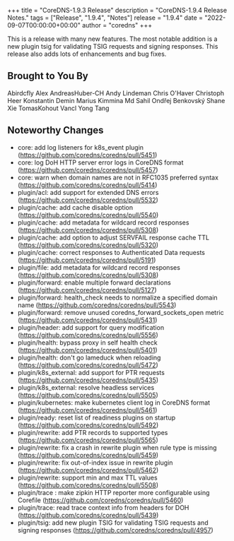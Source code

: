 +++
title = "CoreDNS-1.9.3 Release"
description = "CoreDNS-1.9.4 Release Notes."
tags = ["Release", "1.9.4", "Notes"]
release = "1.9.4"
date = "2022-09-07T00:00:00+00:00"
author = "coredns"
+++

This is a release with many new features. The most notable addition is a new plugin tsig for validating
TSIG requests and signing responses. This release also adds lots of enhancements and bug fixes.

## Brought to You By

Abirdcfly
Alex
AndreasHuber-CH
Andy Lindeman
Chris O'Haver
Christoph Heer
Konstantin Demin
Marius Kimmina
Md Sahil
Ondřej Benkovský
Shane Xie
TomasKohout
Vancl
Yong Tang


## Noteworthy Changes

* core: add log listeners for k8s_event plugin (https://github.com/coredns/coredns/pull/5451)
* core: log DoH HTTP server error logs in CoreDNS format (https://github.com/coredns/coredns/pull/5457)
* core: warn when domain names are not in RFC1035 preferred syntax (https://github.com/coredns/coredns/pull/5414)
* plugin/acl: add support for extended DNS errors (https://github.com/coredns/coredns/pull/5532)
* plugin/cache: add cache disable option (https://github.com/coredns/coredns/pull/5540)
* plugin/cache: add metadata for wildcard record responses (https://github.com/coredns/coredns/pull/5308)
* plugin/cache: add option to adjust SERVFAIL response cache TTL (https://github.com/coredns/coredns/pull/5320)
* plugin/cache: correct responses to Authenticated Data requests (https://github.com/coredns/coredns/pull/5191)
* plugin/file: add metadata for wildcard record responses (https://github.com/coredns/coredns/pull/5308)
* plugin/forward: enable multiple forward declarations (https://github.com/coredns/coredns/pull/5127)
* plugin/forward: health_check needs to normalize a specified domain name (https://github.com/coredns/coredns/pull/5543)
* plugin/forward: remove unused coredns_forward_sockets_open metric (https://github.com/coredns/coredns/pull/5431)
* plugin/header: add support for query modification (https://github.com/coredns/coredns/pull/5556)
* plugin/health: bypass proxy in self health check (https://github.com/coredns/coredns/pull/5401)
* plugin/health: don't go lameduck when reloading (https://github.com/coredns/coredns/pull/5472)
* plugin/k8s_external: add support for PTR requests (https://github.com/coredns/coredns/pull/5435)
* plugin/k8s_external: resolve headless services (https://github.com/coredns/coredns/pull/5505)
* plugin/kubernetes: make kubernetes client log in CoreDNS format (https://github.com/coredns/coredns/pull/5461)
* plugin/ready: reset list of readiness plugins on startup (https://github.com/coredns/coredns/pull/5492)
* plugin/rewrite: add PTR records to supported types (https://github.com/coredns/coredns/pull/5565)
* plugin/rewrite: fix a crash in rewrite plugin when rule type is missing (https://github.com/coredns/coredns/pull/5459)
* plugin/rewrite: fix out-of-index issue in rewrite plugin (https://github.com/coredns/coredns/pull/5462)
* plugin/rewrite: support min and max TTL values (https://github.com/coredns/coredns/pull/5508)
* plugin/trace : make zipkin HTTP reporter more configurable using Corefile (https://github.com/coredns/coredns/pull/5460)
* plugin/trace: read trace context info from headers for DOH (https://github.com/coredns/coredns/pull/5439)
* plugin/tsig: add new plugin TSIG for validating TSIG requests and signing responses (https://github.com/coredns/coredns/pull/4957)
